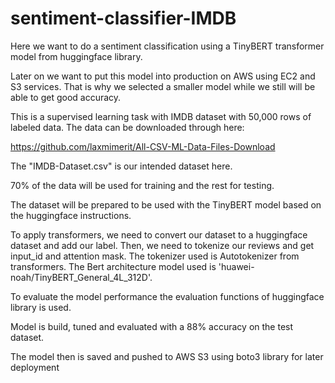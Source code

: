 # sentiment-classifier-IMDB

Here we want to do a sentiment classification using a TinyBERT transformer model from huggingface library.

Later on we want to put this model into production on AWS using EC2 and S3 services. That is why we selected a smaller model while we still will be able to get good accuracy. 

This is a supervised learning task with IMDB dataset with 50,000 rows of labeled data. The data can be downloaded through here:

https://github.com/laxmimerit/All-CSV-ML-Data-Files-Download

The "IMDB-Dataset.csv" is our intended dataset here. 

70% of the data will be used for training and the rest for testing.

The dataset will be prepared to be used with the TinyBERT model based on the huggingface instructions. 

To apply transformers, we need to convert our dataset to a huggingface dataset and add our label. Then, we need to tokenize our reviews and get input_id and attention mask. The tokenizer used is Autotokenizer from transformers. The Bert architecture model used is 'huawei-noah/TinyBERT_General_4L_312D'. 

To evaluate the model performance the evaluation functions of huggingface library is used. 

Model is build, tuned and evaluated with a 88% accuracy on the test dataset.

The model then is saved and pushed to AWS S3 using boto3 library for later deployment

